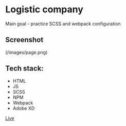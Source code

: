 # Logistic company

Main goal - practice SCSS and webpack configuration

## Screenshot

(/images/page.png)

## Tech stack:

- HTML
- JS
- SCSS
- NPM
- Webpack
- Adobe XD

[Live](https://pblogistyka.pl)
